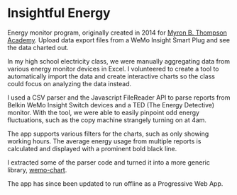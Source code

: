 # Insightful Energy

Energy monitor program, originally created in 2014 for [Myron B. Thompson Academy](http://ethompson.org/).
Upload data export files from a WeMo Insight Smart Plug and see the data charted out.

In my high school electricity class, we were manually aggregating data from
various energy monitor devices in Excel. I volunteered to create a tool to
automatically import the data and create interactive charts so the class could
focus on analyzing the data instead.

I used a CSV parser and the Javascript FileReader API to parse reports from
Belkin WeMo Insight Switch devices and a TED (The Energy Detective) monitor.
With the tool, we were able to easily pinpoint odd energy fluctuations, such
as the copy machine strangely turning on at 4am.

The app supports various filters for the charts, such as only showing working
hours. The average energy usage from multiple reports is calculated and
displayed with a prominent bold black line.

I extracted some of the parser code and turned it into a more generic
library, [wemo-chart](https://github.com/NotWoods/wemo-chart).

The app has since been updated to run offline as a Progressive Web App.
